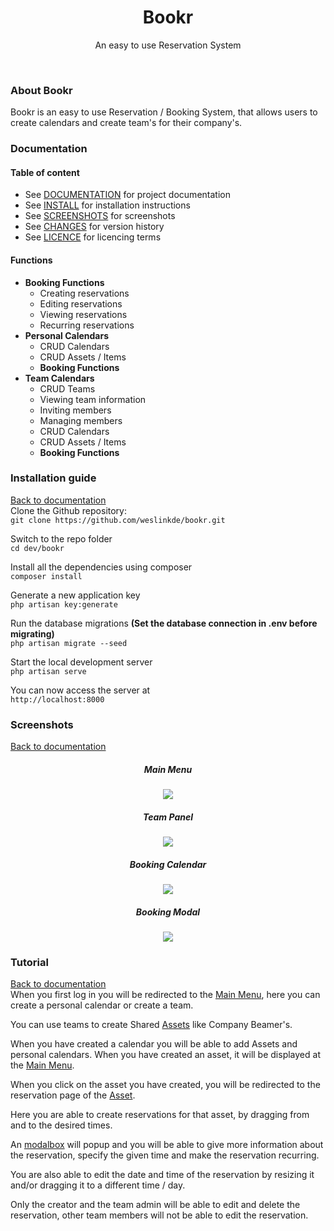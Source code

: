 <div align="center">
    <h1>Bookr</h1>
    <p>An easy to use Reservation System</p>
</div>
<br>

### About Bookr
Bookr is an easy to use Reservation / Booking System, that allows users to create calendars and create team's for their company's.

### Documentation

<h4>Table of content</h4>
<ul>
    <li>
        See <a href="#documentation">DOCUMENTATION</a> for project documentation
    </li>
    <li>
        See <a href="#installation-guide">INSTALL</a> for installation instructions
    </li>
    <li>
        See <a href="#screenshots">SCREENSHOTS</a> for screenshots
    </li>
    <li>
        See <a href="https://github.com/weslinkde/bookr/commits/develop">CHANGES</a> for version history
    </li>
    <li>
        See <a href="https://github.com/weslinkde/bookr/blob/develop/LICENSE">LICENCE</a> for licencing terms
    </li>
</ul>

<h4>Functions</h4>
<ul>
    <li>
        <b>Booking Functions</b>
        <ul>
            <li>Creating reservations</li>
            <li>Editing reservations</li>
            <li>Viewing reservations</li>
            <li>Recurring reservations</li>
        </ul>
    </li>
    <li>
        <b>Personal Calendars</b>
        <ul>
            <li>CRUD Calendars</li>
            <li>CRUD Assets / Items</li>
            <li><b>Booking Functions</b></li>
        </ul>
    </li>
    <li>
        <b>Team Calendars</b>
        <ul>
            <li>CRUD Teams</li>
            <li>Viewing team information</li>
            <li>Inviting members</li>
            <li>Managing members</li>
            <li>CRUD Calendars</li>
            <li>CRUD Assets / Items</li>
            <li><b>Booking Functions</b></li>
        </ul>
    </li>
</ul>

### Installation guide
<a href="#documentation">Back to documentation</a><br>
Clone the Github repository: <br>
```git clone https://github.com/weslinkde/bookr.git```

Switch to the repo folder <br>
```cd dev/bookr```

Install all the dependencies using composer <br>
```composer install```

Generate a new application key <br>
```php artisan key:generate```

Run the database migrations <b>(Set the database connection in .env before migrating)</b> <br>
```php artisan migrate --seed```

Start the local development server <br>
```php artisan serve```

You can now access the server at <br>
 ```http://localhost:8000```

### Screenshots
<a href="#documentation">Back to documentation</a><br><div align="center">

##### Main Menu
<img src="https://github.com/weslinkde/bookr/blob/develop/screenshots/Bookr-Main-Menu" rel="Bookr Main Menu"> <br>

##### Team Panel
<img src="https://github.com/weslinkde/bookr/blob/develop/screenshots/Bookr-Team-Panel" rel="Bookr Team Panel"> <br>

##### Booking Calendar
<img src="https://github.com/weslinkde/bookr/blob/develop/screenshots/Bookr-Calendar-Example" rel="Bookr Calendar Example"> <br>

##### Booking Modal
<img src="https://github.com/weslinkde/bookr/blob/develop/screenshots/Bookr-Calendar-Modal" rel="Bookr Calendar Modal"> <br>
</div>

### Tutorial
<a href="#documentation">Back to documentation</a><br>
When you first log in you will be redirected to the <a href="#main-menu">Main Menu</a>, here you can create a personal calendar or create a team.

You can use teams to create Shared <a href="#team-panel">Assets</a> like Company Beamer's.

When you have created a calendar you will be able to add Assets and personal calendars. When you have created an asset, it will be displayed at the <a href="#main-menu">Main Menu</a>.

When you click on the asset you have created, you will be redirected to the reservation page of the <a href="#booking-calendar">Asset</a>.

Here you are able to create reservations for that asset, by dragging from and to the desired times.

An <a href="#booking-modal">modalbox</a> will popup and you will be able to give more information about the reservation, specify the given time and make the reservation recurring.

You are also able to edit the date and time of the reservation by resizing it and/or dragging it to a different time / day.

Only the creator and the team admin will be able to edit and delete the reservation, other team members will not be able to edit the reservation.